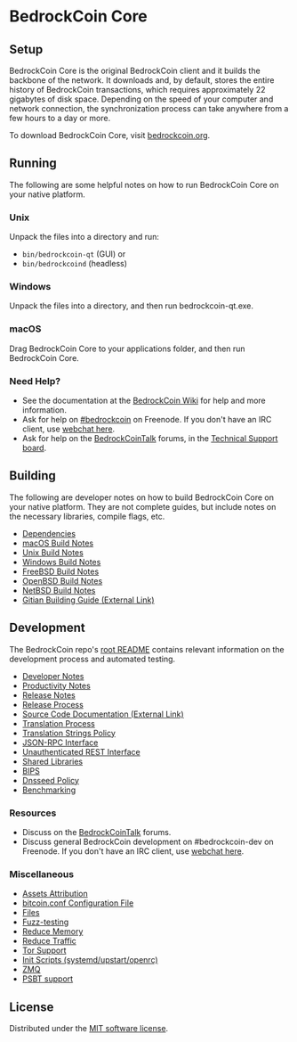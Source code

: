 BedrockCoin Core
=============

Setup
---------------------
BedrockCoin Core is the original BedrockCoin client and it builds the backbone of the network. It downloads and, by default, stores the entire history of BedrockCoin transactions, which requires approximately 22 gigabytes of disk space. Depending on the speed of your computer and network connection, the synchronization process can take anywhere from a few hours to a day or more.

To download BedrockCoin Core, visit [bedrockcoin.org](/).

Running
---------------------
The following are some helpful notes on how to run BedrockCoin Core on your native platform.

### Unix

Unpack the files into a directory and run:

- `bin/bedrockcoin-qt` (GUI) or
- `bin/bedrockcoind` (headless)

### Windows

Unpack the files into a directory, and then run bedrockcoin-qt.exe.

### macOS

Drag BedrockCoin Core to your applications folder, and then run BedrockCoin Core.

### Need Help?

* See the documentation at the [BedrockCoin Wiki](https://bedrockcoin.info/) for help and more information.
* Ask for help on [#bedrockcoin](https://webchat.freenode.net/#bedrockcoin) on Freenode. If you don't have an IRC client, use [webchat here](https://webchat.freenode.net/#bedrockcoin).
* Ask for help on the [BedrockCoinTalk](https://bedrockcointalk.io/) forums, in the [Technical Support board](https://bedrockcointalk.io/c/technical-support).

Building
---------------------
The following are developer notes on how to build BedrockCoin Core on your native platform. They are not complete guides, but include notes on the necessary libraries, compile flags, etc.

- [Dependencies](dependencies.md)
- [macOS Build Notes](build-osx.md)
- [Unix Build Notes](build-unix.md)
- [Windows Build Notes](build-windows.md)
- [FreeBSD Build Notes](build-freebsd.md)
- [OpenBSD Build Notes](build-openbsd.md)
- [NetBSD Build Notes](build-netbsd.md)
- [Gitian Building Guide (External Link)](https://github.com/bitcoin-core/docs/blob/master/gitian-building.md)

Development
---------------------
The BedrockCoin repo's [root README](/README.md) contains relevant information on the development process and automated testing.

- [Developer Notes](developer-notes.md)
- [Productivity Notes](productivity.md)
- [Release Notes](release-notes.md)
- [Release Process](release-process.md)
- [Source Code Documentation (External Link)](https://doxygen.bitcoincore.org/)
- [Translation Process](translation_process.md)
- [Translation Strings Policy](translation_strings_policy.md)
- [JSON-RPC Interface](JSON-RPC-interface.md)
- [Unauthenticated REST Interface](REST-interface.md)
- [Shared Libraries](shared-libraries.md)
- [BIPS](bips.md)
- [Dnsseed Policy](dnsseed-policy.md)
- [Benchmarking](benchmarking.md)

### Resources
* Discuss on the [BedrockCoinTalk](https://bedrockcointalk.io/) forums.
* Discuss general BedrockCoin development on #bedrockcoin-dev on Freenode. If you don't have an IRC client, use [webchat here](https://webchat.freenode.net/#bedrockcoin-dev).

### Miscellaneous
- [Assets Attribution](assets-attribution.md)
- [bitcoin.conf Configuration File](bitcoin-conf.md)
- [Files](files.md)
- [Fuzz-testing](fuzzing.md)
- [Reduce Memory](reduce-memory.md)
- [Reduce Traffic](reduce-traffic.md)
- [Tor Support](tor.md)
- [Init Scripts (systemd/upstart/openrc)](init.md)
- [ZMQ](zmq.md)
- [PSBT support](psbt.md)

License
---------------------
Distributed under the [MIT software license](/COPYING).
